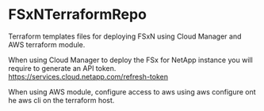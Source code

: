# FSxNTerraformRepo
Terraform templates files for deploying FSxN using Cloud Manager and AWS terraform module.

When using Cloud Manager to deploy the FSx for NetApp instance you will require to generate an API token. https://services.cloud.netapp.com/refresh-token

When using AWS module, configure access to aws using aws configure ont he aws cli on the terraform host.
